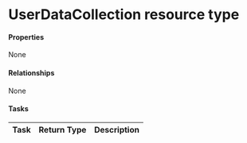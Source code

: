 # UserDataCollection resource type



#### Properties
None

#### Relationships
None


#### Tasks

| Task		   | Return Type	|Description|
|:---------------|:--------|:----------|
